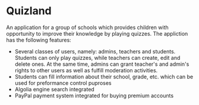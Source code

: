 # Quizland

An application for a group of schools which provides children with opportunity to improve their knowledge by playing quizzes.
The appliction has the following features:
- Several classes of users, namely: admins, teachers and students. Students can only play quizzes, while teachers can create, edit and delete ones. At the same time, admins can grant teacher's and admin's rights to other users as well as fulfill moderation activities.
- Students can fill information about their school, grade, etc. which can be used for preformance control puproses
- Algolia engine search integrated
- PayPal payment system integrated for buying premium accounts

